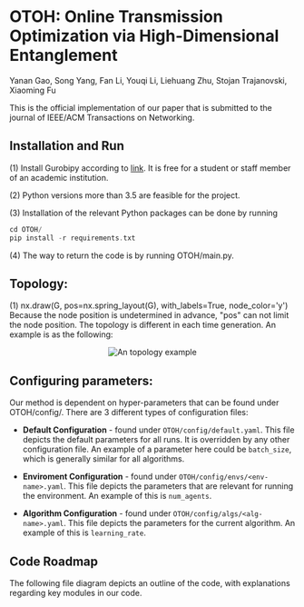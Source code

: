 # OTOH: Online Transmission Optimization via High-Dimensional Entanglement

Yanan Gao, Song Yang, Fan Li, Youqi Li, Liehuang Zhu, Stojan Trajanovski, Xiaoming Fu

This is the official implementation of our paper that is submitted to the journal of IEEE/ACM Transactions on Networking.

## Installation and Run
(1) Install Gurobipy according to [link](https://pypi.org/project/gurobipy/). It is free for a student or staff member of an academic institution.

(2) Python versions more than 3.5 are feasible for the project.

(3) Installation of the relevant Python packages can be done by running
```c
cd OTOH/
pip install -r requirements.txt
```

(4) The way to return the code is by running OTOH/main.py.

## Topology:

(1) nx.draw(G, pos=nx.spring_layout(G), with_labels=True, node_color='y') Because the node position is undetermined in advance, "pos" can not limit the node position. The topology is different in each time generation. An example is as the following:
<p align="center">
  <img src="https://github.com/yanangao1709/OTOH/assets/43428644/77cba931-fc9d-41ad-bc57-a77b1036f821" alt="An topology example"/>
</p>


## Configuring parameters:
Our method is dependent on hyper-parameters that can be found under OTOH/config/. There are 3 different types of configuration files:

* **Default Configuration** - found under `OTOH/config/default.yaml`. This file depicts the default parameters
for all runs. It is overridden by any other configuration file. An example of a parameter here could be
  `batch_size`, which is generally similar for all algorithms. 

* **Enviroment Configuration** - found under `OTOH/config/envs/<env-name>.yaml`. This file depicts the parameters
that are relevant for running the environment. An example of this is `num_agents`. 
  
* **Algorithm Configuration** - found under `OTOH/config/algs/<alg-name>.yaml`. This file depicts the parameters
for the current algorithm. An example of this is `learning_rate`.

## Code Roadmap

The following file diagram depicts an outline of the code, with explanations
regarding key modules in our code. 

<!--
```
OTOH
└───documentation (includes some figures from the paper)   
└───results (where local results are stored)   
└───scripts (runnable scripts that are described above)  
└───src (main code folder)
│   └───config (configuration files described above)
│   └───envs (used environments, includes multi_cart (Coupled Multi Cart Pole), multi_particle (Bounded Cooperative Navigation), payoff_matrix....
│   └───reward_decomposition (includes the full implementation for our RD method)
│   └───learners (the main learning loop, bellman updates)
│   │   │   q_learner (a modified q_learner that supports local rewards and reward decomposition)
│   │   │   ...
│   └───modules (NN module specifications)
│   │   └───mixers (Mixing layers specifications)
│   │   │   │   gcn (a GCN implementation for LOMAQ, occasionally used)
│   │   │   │   lomaq.py (The main specification of our mixing networks)
│   │   │   │   ...
│   └───controllers (controls a set of agent utility networks)
│   │   │   hetro_controller.py (an agent controller that doesn't implement parameter sharing)
│   │   │   ...
│   └───components (general components for LOMAQ)
│   │   │   locality_graph.py (A module that efficiently represents the graph of agents)
│   │   │   ...
│   │   main.py (for running a certain env-alg pair with default parameters)
│   │   multi_main.py (for running a certain test with multiple runs)
│   │   single_main.py (for running arun within a test)
│   │   offline_plot.py (for plotting results)
│   │   ...
│   README.md (you are here)
│   requirements.txt (all the necessary packages for running the code)
│   ...
```
-->
